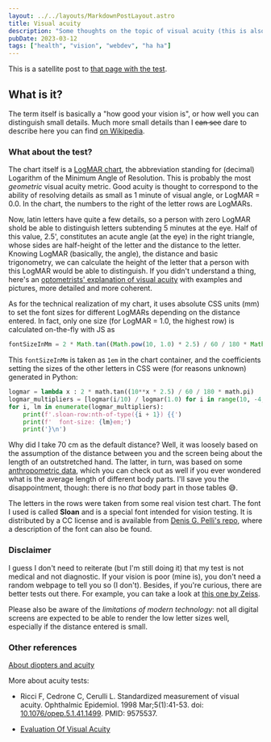 ```yaml
---
layout: ../../layouts/MarkdownPostLayout.astro
title: Visual acuity
description: "Some thoughts on the topic of visual acuity (this is also an accompanying post to the test on this site)"
pubDate: 2023-03-12
tags: ["health", "vision", "webdev", "ha ha"]
---
```

This is a satellite post to [that page with the test](/vision#vision-checker).

## What is it?

The term itself is basically a "how good your vision is", or how well you can distinguish small details. Much more small details than I ~~can see~~ dare to describe here you can find [on Wikipedia](https://en.wikipedia.org/wiki/Visual_acuity).

### What about the test?

The chart itself is a [LogMAR chart](https://en.wikipedia.org/wiki/LogMAR_chart), the abbreviation standing for (decimal) Logarithm of the Minimum Angle of Resolution. This is probably the most *geometric* visual acuity metric. Good acuity is thought to correspond to the ability of resolving details as small as 1 minute of visual angle, or LogMAR = 0.0. In the chart, the numbers to the right of the letter rows are LogMARs.

Now, latin letters have quite a few details, so a person with zero LogMAR shold be able to distinguish letters subtending 5 minutes at the eye. Half of this value, 2.5', constitutes an acute angle (at the eye) in the right triangle, whose sides are half-height of the letter and the distance to the letter. Knowing LogMAR (basically, the angle), the distance and basic trigonometry, we can calculate the height of the letter that a person with this LogMAR would be able to distinguish. If you didn't understand a thing, here's an [optometrists' explanation of visual acuity](https://www.tedmontgomery.com/the_eye/acuity.html) with examples and pictures, more detailed and more coherent.

As for the technical realization of my chart, it uses absolute CSS units (mm) to set the font sizes for different LogMARs depending on the distance entered. In fact, only one size (for LogMAR = 1.0, the highest row) is calculated on-the-fly with JS as
```js
fontSizeInMm = 2 * Math.tan((Math.pow(10, 1.0) * 2.5) / 60 / 180 * Math.PI) * (distanceInCm * 10);
```
This `fontSizeInMm` is taken as `1em` in the chart container, and the coefficients setting the sizes of the other letters in CSS were (for reasons unknown) generated in Python:
```python
logmar = lambda x : 2 * math.tan((10**x * 2.5) / 60 / 180 * math.pi)
logmar_multipliers = [logmar(i/10) / logmar(1.0) for i in range(10, -4, -1)]
for i, lm in enumerate(logmar_multipliers):
    print(f'.sloan-row:nth-of-type({i + 1}) {{')
    print(f'  font-size: {lm}em;')
    print('}\n')
```

Why did I take 70 cm as the default distance? Well, it was loosely based on the assumption of the distance between you and the screen being about the length of an outstretched hand. The latter, in turn, was based on some [anthropometric data](https://multisite.eos.ncsu.edu/www-ergocenter-ncsu-edu/wp-content/uploads/sites/18/2016/06/Anthropometric-Detailed-Data-Tables.pdf), which you can check out as well if you ever wondered what is the average length of different body parts. I'll save you the disappointment, though: there is no *that* body part in those tables 😅.

The letters in the rows were taken from some real vision test chart. The font I used is called **Sloan** and is a special font intended for vision testing. It is distributed by a CC license and is available from <i class="bi bi-github"></i> [Denis G. Pelli's repo](https://github.com/denispelli/Eye-Chart-Fonts), where a description of the font can also be found.

### Disclaimer

I guess I don't need to reiterate (but I'm still doing it) that my test is not medical and not diagnostic. If your vision is poor (mine is), you don't need a random webpage to tell you so (I don't). Besides, if you're curious, there are better tests out there. For example, you can take a look at [this one by Zeiss](https://www.zeiss.com/vision-care/us/better-vision/vision-screening.html).

Please also be aware of the *limitations of modern technology*: not all digital screens are expected to be able to render the low letter sizes well, especially if the distance entered is small.

### Other references

[About diopters and acuity](https://www.iblindness.org/3564/converting-vision-between-diopters-and-20xx/)

More about acuity tests:

- Ricci F, Cedrone C, Cerulli L. Standardized measurement of visual acuity. Ophthalmic Epidemiol. 1998 Mar;5(1):41-53. doi: [10.1076/opep.5.1.41.1499](https://doi.org/10.1076/opep.5.1.41.1499). PMID: 9575537.

- [Evaluation Of Visual Acuity](https://www.statpearls.com/ArticleLibrary/viewarticle/35714)